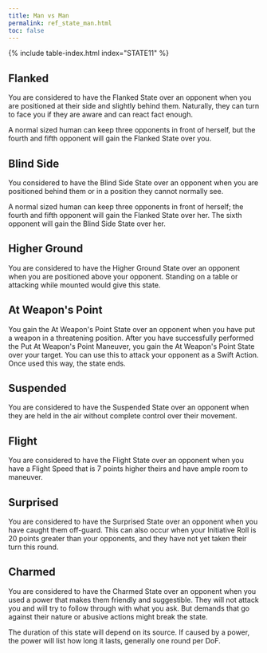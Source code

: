 ```yaml
---
title: Man vs Man
permalink: ref_state_man.html
toc: false
---
```


{% include table-index.html index="STATE11" %}

## Flanked
You are considered to have the Flanked State over an opponent when you are positioned at their side and slightly behind them. Naturally, they can turn to face you if they are aware and can react fact enough.

A normal sized human can keep three opponents in front of herself, but the fourth and fifth opponent will gain the Flanked State over you.

## Blind Side
You considered to have the Blind Side State over an opponent when you are positioned behind them or in a position they cannot normally see.

A normal sized human can keep three opponents in front of herself; the fourth and fifth opponent will gain the Flanked State over her. The sixth opponent will gain the Blind Side State over her.

## Higher Ground
You are considered to have the Higher Ground State over an opponent when you are positioned above your opponent. Standing on a table or attacking while mounted would give this state.

## At Weapon's Point
You gain the At Weapon's Point State over an opponent when you have put a weapon in a threatening position. After you have successfully performed the Put At Weapon's Point Maneuver, you gain the At Weapon's Point State over your target. You can use this to attack your opponent as a Swift Action. Once used this way, the state ends.

## Suspended
You are considered to have the Suspended State over an opponent when they are held in the air without complete control over their movement.

## Flight
You are considered to have the Flight State over an opponent when you have a Flight Speed that is 7 points higher theirs and have ample room to maneuver. 

## Surprised
You are considered to have the Surprised State over an opponent when you have caught them off-guard. This can also occur when your Initiative Roll is 20 points greater than your opponents, and they have not yet taken their turn this round.

## Charmed
You are considered to have the Charmed State over an opponent when you used a power that makes them friendly and suggestible. They will not attack you and will try to follow through with what you ask. But demands that go against their nature or abusive actions might break the state.

The duration of this state will depend on its source. If caused by a power, the power will list how long it lasts, generally one round per DoF.